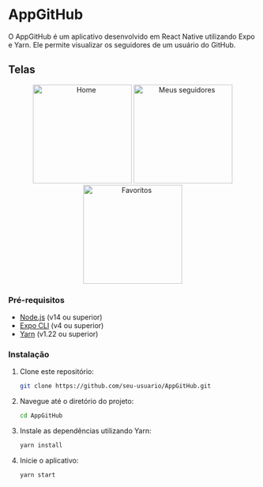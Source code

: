 # AppGitHub

O AppGitHub é um aplicativo desenvolvido em React Native utilizando Expo e Yarn. Ele permite visualizar os seguidores de um usuário do GitHub.

## Telas

<p align="center">
  <img src="https://github.com/gianluca-sampogna/AppGitHub/assets/161462759/0b8faf1a-ab6c-46d3-a8de-f79dcb3a399a" alt="Home" width="200"/>
  <img src="https://github.com/gianluca-sampogna/AppGitHub/assets/161462759/0a33cb3e-c243-4fce-b5d6-01d73ee644db" alt="Meus seguidores" width="200"/>
  <img src="https://github.com/gianluca-sampogna/AppGitHub/assets/161462759/877c43b4-c721-4b99-9624-4de9a808ab4a" alt="Favoritos" width="200"/>
</p>



### Pré-requisitos

- [Node.js](https://nodejs.org/) (v14 ou superior)
- [Expo CLI](https://docs.expo.dev/get-started/installation/) (v4 ou superior)
- [Yarn](https://yarnpkg.com/) (v1.22 ou superior)

### Instalação

1. Clone este repositório:

   ```bash
   git clone https://github.com/seu-usuario/AppGitHub.git

2. Navegue até o diretório do projeto:

   ```bash
   cd AppGitHub

3. Instale as dependências utilizando Yarn:
   
   ```bash
   yarn install

4. Inicie o aplicativo:
   ```bash
   yarn start

